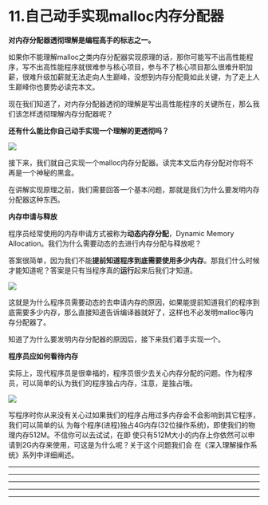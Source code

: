 # 11.自己动手实现malloc内存分配器

**对内存分配器透彻理解是编程高手的标志之一。**&#x20;

如果你不能理解malloc之类内存分配器实现原理的话，那你可能写不出高性能程序，写不出高性能程序就很难参与核心项目，参与不了核心项目那么很难升职加薪，很难升级加薪就无法走向人生巅峰，没想到内存分配竟如此关键，为了走上人生巅峰你也要势必读完本文。&#x20;

现在我们知道了，对内存分配器透彻的理解是写出高性能程序的关键所在，那么我们该怎样透彻理解内存分配器呢？

**还有什么能比你自己动手实现一个理解的更透彻吗？**

****![](.gitbook/assets/11\_1.jpg)****

接下来，我们就自己实现一个malloc内存分配器。读完本文后内存分配对你将不再是一个神秘的黑盒。&#x20;

在讲解实现原理之前，我们需要回答一个基本问题，那就是我们为什么要发明内存分配器这种东西。

**内存申请与释放**

程序员经常使用的内存申请方式被称为**动态内存分配**，Dynamic Memory Allocation。我们为什么需要动态的去进行内存分配与释放呢？

答案很简单，因为我们不能**提前知道程序到底需要使用多少内存**。那我们什么时候才能知道呢？答案是只有当程序真的**运行**起来后我们才知道。

![](.gitbook/assets/11\_2.jpg)

这就是为什么程序员需要动态的去申请内存的原因，如果能提前知道我们的程序到底需要多少内存，那么直接知道告诉编译器就好了，这样也不必发明malloc等内存分配器了。

知道了为什么要发明内存分配器的原因后，接下来我们着手实现一个。

**程序员应如何看待内存**

实际上，现代程序员是很幸福的，程序员很少去关心内存分配的问题。作为程序员，可以简单的认为我们的程序独占内存，注意，是独占哦。

![](.gitbook/assets/11\_3.jpg)

写程序时你从来没有关心过如果我们的程序占用过多内存会不会影响到其它程序，我们可以简单的认 为每个程序(进程)独占4G内存(32位操作系统)，即使我们的物理内存512M。不信你可以去试试，在即 使只有512M大小的内存上你依然可以申请到2G内存来使用，可这是为什么呢？关于这个问题我们会 在《深入理解操作系统》系列中详细阐述。



****

****

****

****

****
